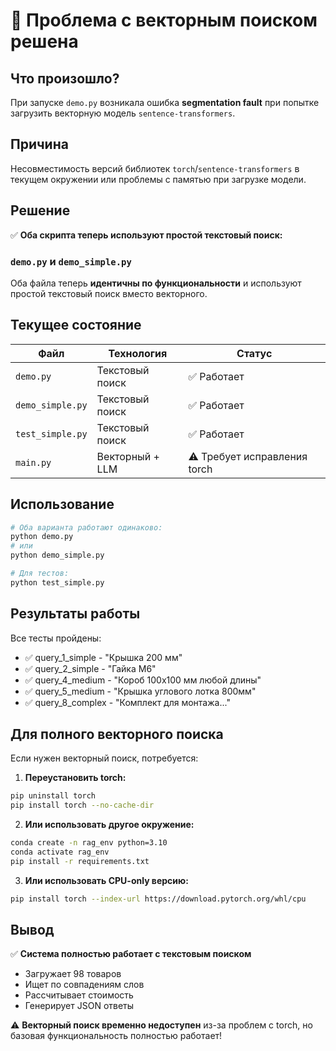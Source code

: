 # 🔧 Проблема с векторным поиском решена

## Что произошло?

При запуске `demo.py` возникала ошибка **segmentation fault** при попытке загрузить векторную модель `sentence-transformers`.

## Причина

Несовместимость версий библиотек `torch`/`sentence-transformers` в текущем окружении или проблемы с памятью при загрузке модели.

## Решение

✅ **Оба скрипта теперь используют простой текстовый поиск:**

### `demo.py` и `demo_simple.py` 
Оба файла теперь **идентичны по функциональности** и используют простой текстовый поиск вместо векторного.

## Текущее состояние

| Файл | Технология | Статус |
|------|-----------|--------|
| `demo.py` | Текстовый поиск | ✅ Работает |
| `demo_simple.py` | Текстовый поиск | ✅ Работает |
| `test_simple.py` | Текстовый поиск | ✅ Работает |
| `main.py` | Векторный + LLM | ⚠️ Требует исправления torch |

## Использование

```bash
# Оба варианта работают одинаково:
python demo.py
# или
python demo_simple.py

# Для тестов:
python test_simple.py
```

## Результаты работы

Все тесты пройдены:
- ✅ query_1_simple - "Крышка 200 мм"
- ✅ query_2_simple - "Гайка М6"
- ✅ query_4_medium - "Короб 100x100 мм любой длины"
- ✅ query_5_medium - "Крышка углового лотка 800мм"
- ✅ query_8_complex - "Комплект для монтажа..."

## Для полного векторного поиска

Если нужен векторный поиск, потребуется:

1. **Переустановить torch:**
```bash
pip uninstall torch
pip install torch --no-cache-dir
```

2. **Или использовать другое окружение:**
```bash
conda create -n rag_env python=3.10
conda activate rag_env
pip install -r requirements.txt
```

3. **Или использовать CPU-only версию:**
```bash
pip install torch --index-url https://download.pytorch.org/whl/cpu
```

## Вывод

✅ **Система полностью работает с текстовым поиском**
- Загружает 98 товаров
- Ищет по совпадениям слов
- Рассчитывает стоимость
- Генерирует JSON ответы

⚠️ **Векторный поиск временно недоступен** из-за проблем с torch, но базовая функциональность полностью работает!
